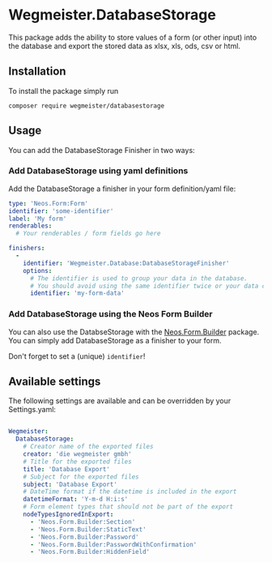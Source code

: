 # Wegmeister.DatabaseStorage

This package adds the ability to store values of a form (or other input) into the database and export the stored data as xlsx, xls, ods, csv or html.

## Installation

To install the package simply run

```
composer require wegmeister/databasestorage
```

## Usage

You can add the DatabaseStorage Finisher in two ways:

### Add DatabaseStorage using yaml definitions

Add the DatabaseStorage a finisher in your form definition/yaml file:

```yaml
type: 'Neos.Form:Form'
identifier: 'some-identifier'
label: 'My form'
renderables:
  # Your renderables / form fields go here

finishers:
  -
    identifier: 'Wegmeister.Database:DatabaseStorageFinisher'
    options:
      # The identifier is used to group your data in the database.
      # You should avoid using the same identifier twice or your data could become a little messed up.
      identifier: 'my-form-data'
```


### Add DatabaseStorage using the Neos Form Builder

You can also use the DatabseStorage with the [Neos.Form.Builder](https://github.com/neos/form-builder) package.
You can simply add DatabaseStorage as a finisher to your form.

Don't forget to set a (unique) `identifier`!

## Available settings

The following settings are available and can be overridden by your Settings.yaml:

```yaml

Wegmeister:
  DatabaseStorage:
    # Creator name of the exported files
    creator: 'die wegmeister gmbh'
    # Title for the exported files
    title: 'Database Export'
    # Subject for the exported files
    subject: 'Database Export'
    # DateTime format if the datetime is included in the export
    datetimeFormat: 'Y-m-d H:i:s'
    # Form element types that should not be part of the export
    nodeTypesIgnoredInExport:
      - 'Neos.Form.Builder:Section'
      - 'Neos.Form.Builder:StaticText'
      - 'Neos.Form.Builder:Password'
      - 'Neos.Form.Builder:PasswordWithConfirmation'
      - 'Neos.Form.Builder:HiddenField'
```
